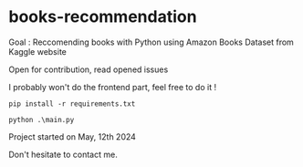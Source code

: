 # books-recommendation

Goal : Reccomending books with Python using Amazon Books Dataset from Kaggle website

Open for contribution, read opened issues

I probably won't do the frontend part, feel free to do it !
```
pip install -r requirements.txt
```

```
python .\main.py
```

Project started on May, 12th 2024

Don't hesitate to contact me.
